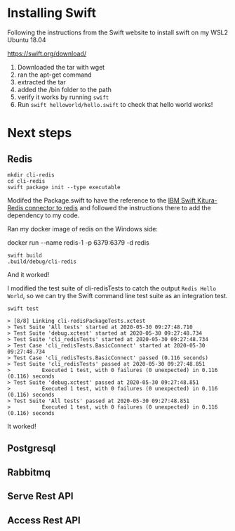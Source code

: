 # Installing Swift 

Following the instructions from the Swift website to install swift on my WSL2 Ubuntu 18.04

https://swift.org/download/

1. Downloaded the tar with wget
2. ran the apt-get command
3. extracted the tar
4. added the /bin folder to the path 
5. verify it works by running ```swift```
6. Run ```swift helloworld/hello.swift``` to check that hello world works!

# Next steps

## Redis

```
mkdir cli-redis
cd cli-redis
swift package init --type executable
```

Modifed the Package.swift to have the reference to the [IBM Swift Kitura-Redis connector to redis](https://github.com/IBM-Swift/Kitura-redis) and followed the instructions there to add the dependency to my code. 

Ran my docker image of redis on the Windows side: 

docker run --name redis-1 -p 6379:6379 -d redis

```
swift build
.build/debug/cli-redis
```

And it worked!

I modified the test suite of cli-redisTests to catch the output ```Redis Hello World```, so we can try the Swift command line test suite as an integration test. 

```
swift test

> [8/8] Linking cli-redisPackageTests.xctest
> Test Suite 'All tests' started at 2020-05-30 09:27:48.710
> Test Suite 'debug.xctest' started at 2020-05-30 09:27:48.734
> Test Suite 'cli_redisTests' started at 2020-05-30 09:27:48.734
> Test Case 'cli_redisTests.BasicConnect' started at 2020-05-30 09:27:48.734
> Test Case 'cli_redisTests.BasicConnect' passed (0.116 seconds)
> Test Suite 'cli_redisTests' passed at 2020-05-30 09:27:48.851
>          Executed 1 test, with 0 failures (0 unexpected) in 0.116 (0.116) seconds
> Test Suite 'debug.xctest' passed at 2020-05-30 09:27:48.851
>          Executed 1 test, with 0 failures (0 unexpected) in 0.116 (0.116) seconds
> Test Suite 'All tests' passed at 2020-05-30 09:27:48.851
>          Executed 1 test, with 0 failures (0 unexpected) in 0.116 (0.116) seconds
```

It worked! 

## Postgresql 

## Rabbitmq

## Serve Rest API

## Access Rest API 